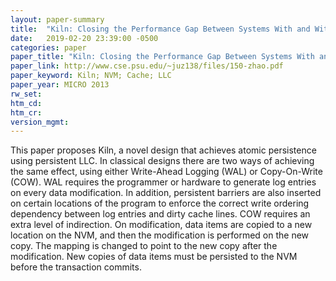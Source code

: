 ```yaml
---
layout: paper-summary
title:  "Kiln: Closing the Performance Gap Between Systems With and Without Persistence Support"
date:   2019-02-20 23:39:00 -0500
categories: paper
paper_title: "Kiln: Closing the Performance Gap Between Systems With and Without Persistence Support"
paper_link: http://www.cse.psu.edu/~juz138/files/150-zhao.pdf
paper_keyword: Kiln; NVM; Cache; LLC
paper_year: MICRO 2013
rw_set: 
htm_cd: 
htm_cr: 
version_mgmt: 
---
```


This paper proposes Kiln, a novel design that achieves atomic persistence using persistent LLC. In classical designs there
are two ways of achieving the same effect, using either Write-Ahead Logging (WAL) or Copy-On-Write (COW). WAL requires the 
programmer or hardware to generate log entries on every data modification. In addition, persistent barriers are also inserted 
on certain locations of the program to enforce the correct write ordering dependency between log entries and dirty cache 
lines. COW requires an extra level of indirection. On modification, data items are copied to a new location on the NVM, 
and then the modification is performed on the new copy. The mapping is changed to point to the new copy after the modification. 
New copies of data items must be persisted to the NVM before the transaction commits.